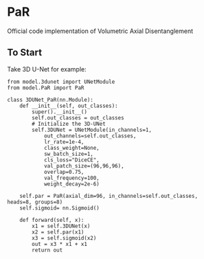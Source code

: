 # PaR
Official code implementation of Volumetric Axial Disentanglement

## To Start
Take 3D U-Net for example:

    from model.3dunet import UNetModule
    from model.PaR import PaR
    
    class 3DUNet_PaR(nn.Module):
        def __init__(self, out_classes):
            super().__init__()
            self.out_classes = out_classes
            # Initialize the 3D-UNet
            self.3DUNet = UNetModule(in_channels=1,
                out_channels=self.out_classes,
                lr_rate=1e-4,
                class_weight=None,
                sw_batch_size=1,
                cls_loss="DiceCE",
                val_patch_size=(96,96,96),
                overlap=0.75,
                val_frequency=100,
                weight_decay=2e-6)

        self.par = PaR(axial_dim=96, in_channels=self.out_classes, heads=8, groups=8)
        self.sigmoid= nn.Sigmoid()

        def forward(self, x):
            x1 = self.3DUNet(x)
            x2 = self.par(x1)
            x3 = self.sigmoid(x2)
            out = x3 * x1 + x1
            return out
